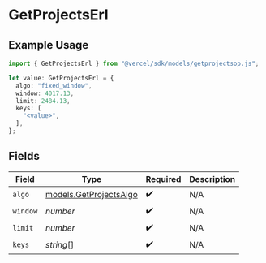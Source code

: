 # GetProjectsErl

## Example Usage

```typescript
import { GetProjectsErl } from "@vercel/sdk/models/getprojectsop.js";

let value: GetProjectsErl = {
  algo: "fixed_window",
  window: 4017.13,
  limit: 2484.13,
  keys: [
    "<value>",
  ],
};
```

## Fields

| Field                                                  | Type                                                   | Required                                               | Description                                            |
| ------------------------------------------------------ | ------------------------------------------------------ | ------------------------------------------------------ | ------------------------------------------------------ |
| `algo`                                                 | [models.GetProjectsAlgo](../models/getprojectsalgo.md) | :heavy_check_mark:                                     | N/A                                                    |
| `window`                                               | *number*                                               | :heavy_check_mark:                                     | N/A                                                    |
| `limit`                                                | *number*                                               | :heavy_check_mark:                                     | N/A                                                    |
| `keys`                                                 | *string*[]                                             | :heavy_check_mark:                                     | N/A                                                    |